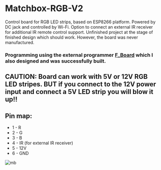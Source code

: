 # Matchbox-RGB-V2
Control board for RGB LED strips, based on ESP8266 platform. Powered by DC jack and controlled by Wi-Fi. Option to connect an external IR receiver for additional IR remote control support.
Unfinished project at the stage of finished design which should work. However, the board was never manufactured.

### Programming using the external programmer [F_Board](https://github.com/DaiveeCZ/F_Board-V1.1) which I also designed and was successfully built.

## CAUTION: Board can work with 5V or 12V RGB LED stripes. BUT if you connect to the 12V power input and connect a 5V LED strip you will blow it up!!

## Pin map:
- 1 - R
- 2 - G
- 3 - B
- 4 - IR (for external IR receiver)
- 5 - 12V
- 6 - GND

![mb](https://github.com/DaiveeCZ/Matchbox-RGB-V2/assets/83717170/d4e7f362-ba71-4d0a-965f-4f5cbd774573)
